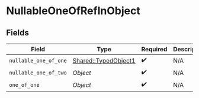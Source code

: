 # NullableOneOfRefInObject


## Fields

| Field                                                       | Type                                                        | Required                                                    | Description                                                 |
| ----------------------------------------------------------- | ----------------------------------------------------------- | ----------------------------------------------------------- | ----------------------------------------------------------- |
| `nullable_one_of_one`                                       | [Shared::TypedObject1](../../models/shared/typedobject1.md) | :heavy_check_mark:                                          | N/A                                                         |
| `nullable_one_of_two`                                       | *Object*                                                    | :heavy_check_mark:                                          | N/A                                                         |
| `one_of_one`                                                | *Object*                                                    | :heavy_check_mark:                                          | N/A                                                         |